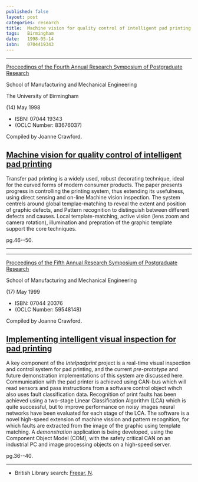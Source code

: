 ```yaml
---
published: false
layout: post
categories: research
title:  Machine vision for quality control of intelligent pad printing
tags:   Birmingham
date:   1998-05-14
isbn:   0704419343
---
```


---

[Proceedings of the Fourth Annual Research Symposium of Postgraduate Research][wc-1998-4th]

School of Manufacturing and Mechanical Engineering

The University of Birmingham

(14) May 1998

* ISBN:  07044 19343
* (OCLC Number:  83676037)

Compiled by Joanne Crawford.

## [Machine vision for quality control of intelligent pad printing][bl-1998-freear]

Transfer pad printing is a widely used, robust decorating technique, ideal for
the curved forms of modern consumer products.
The paper presents progress in controlling the printing system, thus extending
its usefulness, using direct sensing and on-line Machine vision inspection.
The system centrels around global templae-matching to reveal the extent and
position of graphic defects, and Pattern recognition to distinguish between different defects and causes.
Local template-matching, active vision (lens zoom and camera rotation),
illumination and prepration of the graphic template support the core techniques.

pg.46--50.


[wc-1998-4th]: https://worldcat.org/title/proceedings-of-the-fourth-annual-symposium-of-postgraduate-research/oclc/83676037&referer=brief_results
  "Proceedings of the fourth annual symposium of postgraduate research. 1998. WorldCat."
[bl-1998-freear]: http://explore.bl.uk/primo_library/libweb/action/search.do?&vl(freeText0)=0704419343%20Freear&vid=BLVU1&fn=search
  "Machine vision for quality control of intelligent pad printing; Freear, N. D.; Crawford, J. 1998. British Library."

---
---


[Proceedings of the Fifth Annual Research Symposium of Postgraduate Research][wc-1999-5th]

School of Manufacturing and Mechanical Engineering

(17) May 1999

* ISBN:  07044 20376
* (OCLC Number:  59548148)

Compiled by Joanne Crawford.

## [Implementing intelligent visual inspection for pad printing][bl-1999-freear]

A key component of the _Intelpadprint_ project is a real-time visual inspection
and control system for pad printing, and the current _pre-prototype_ and future
demonstration implementations of this system are discussed here.
Communication with the pad printer is achieved using CAN-bus which will read
sensors and pass instructions from a software control object wihch also uses
fault classification data.
Recognition of print faults has been achieved using a two-stage
Linear Classification Algorithm (LCA) which is quite successful, but to improve
performance on noisy images neural networks have been evaluated for each stage of the LCA.
The software is a novel high-speed extension of machine vission and pattern
recognition, for which faults are extracted from the image of the graphic using template matching.
A _demonstration_ application is being developed, using the Component Object Model (COM),
with the safety critical CAN on an industrial PC and image processing objects
on a high-speed server.

pg.36--40.


[wc-1999-5th]: https://worldcat.org/search?q=isbn%3A0704420376&qt=results_page
  "Proceedings of the fifth annual research symposium of postgraduate research. 1999. WorldCat."
[bl-1999-freear]: http://explore.bl.uk/primo_library/libweb/action/search.do?vl(freeText0)=0704420376%20Freear&vid=BLVU1&fn=search
  "Implementing intelligent visual inspection for pad printing; Freear, N. D.; Crawford, J. 1999. British Library."


---

* British Library search: [Freear, N][bl-freear-n].

[bl-freear-n]: http://explore.bl.uk/primo_library/libweb/action/search.do?&indx=1&vl(freeText0)=Freear%2C%20N.&vid=BLVU1&fn=search

[End]: //
